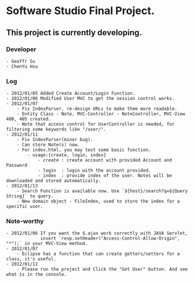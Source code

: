 # Software Studio Final Project.
## This project is currently developing.

### Developer
    - Geoffr Su
    - ChenYu Hsu

### Log
	- 2012/01/05 Added Create Account/Login Function.
	- 2012/01/06 Modified User MVC to get the session control works.
	- 2012/01/07
		- Fix IndexParser, re-design URLs to make them more readable.
		- Entity Class - Note, MVC-Controller - NoteController, MVC-View 400, 405 created.
		- Note that access control for UserController is needed, for filtering some keywords like "/user/".
	- 2012/01/11
		- Fix IndexParser(minor bug).
		- Can store Note(s) now. 
		- For index.html, you may test some basic function.
			- usage:{create, login, index}
				- create : create account with provided Account and Password
				- login	 : login with the account provided.
				- index	 : provide index of the user. Notes will be downloaded and stored automatically.
	- 2012/01/13
		- Search Function is available now. Use `${host}/search?q=${Query String}` to query.
		- New domain object - FileIndex, used to store the index for a specific user.
	
### Note-worthy
	- 2012/01/06 If you want the $.ajax work correctly with JAVA Servlet, 
				 insert `resp.setHeader("Access-Control-Allow-Origin", "*");` in your MVC-View method.
	- 2012/01/07 
		- Eclipse has a function that can create getters/setters for a class, it's useful.
	- 2012/01/11
		- Please run the project and Click the "Get User" button. And see what is in the console.